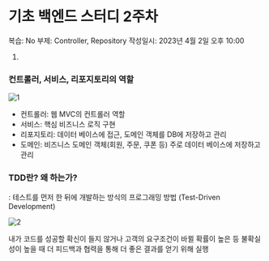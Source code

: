 # 기초 백엔드 스터디 2주차

복습: No
부제: Controller, Repository
작성일시: 2023년 4월 2일 오후 10:00

1.

### **컨트롤러, 서비스, 리포지토리의 역할**

![1](https://user-images.githubusercontent.com/127593340/229357568-f9b5bc3a-75c7-4014-aacd-5340b670dcfa.jpg)

- 컨트롤러: 웹 MVC의 컨트롤러 역할
- 서비스: 핵심 비즈니스 로직 구현
- 리포지토리: 데이터 베이스에 접근, 도메인 객체를 DB에 저장하고 관리
- 도메인: 비즈니스 도메인 객체(회원, 주문, 쿠폰 등) 주로 데이터 베이스에 저장하고 관리

### **TDD란? 왜 하는가?**

: 테스트를 먼저 한 뒤에 개발하는 방식의 프로그래밍 방법 (Test-Driven Development)

![2](https://user-images.githubusercontent.com/127593340/229357570-aff0facc-264d-4cd0-a035-4183400980a1.jpg)

내가 코드를 성공할 확신이 들지 않거나 고객의 요구조건이 바뀔 확률이 높은 등 불확실성이 높을 때 더 피드백과 협력을 통해 더 좋은 결과를 얻기 위해 실행
